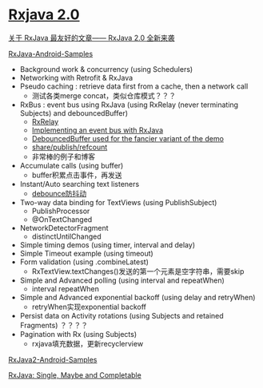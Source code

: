 # [Rxjava 2.0](https://github.com/ReactiveX/RxJava/tree/2.x)

[关于 RxJava 最友好的文章—— RxJava 2.0 全新来袭](https://juejin.im/post/582b2c818ac24700618ff8f5#heading-7)

[RxJava-Android-Samples](https://github.com/kaushikgopal/RxJava-Android-Samples)

+ Background work & concurrency (using Schedulers)
+ Networking with Retrofit & RxJava 
+ Pseudo caching : retrieve data first from a cache, then a network call 
  + 测试各类merge concat，类似仓库模式？？？
+ RxBus : event bus using RxJava (using RxRelay (never terminating Subjects) and debouncedBuffer)
  - [RxRelay](https://github.com/JakeWharton/RxRelay)
  - [Implementing an event bus with RxJava](http://blog.kaush.co/2014/12/24/implementing-an-event-bus-with-rxjava-rxbus/)
  - [DebouncedBuffer used for the fancier variant of the demo](http://blog.kaush.co/2015/01/05/debouncedbuffer-with-rxjava/)
  - [share/publish/refcount](http://blog.kaush.co/2015/01/21/rxjava-tip-for-the-day-share-publish-refcount-and-all-that-jazz/)
  - 非常棒的例子和博客
+ Accumulate calls (using buffer)
  + buffer积累点击事件，再发送
+ Instant/Auto searching text listeners
  + [debounce防抖动](https://stackoverflow.com/questions/25991367/difference-between-throttling-and-debouncing-a-function)
+ Two-way data binding for TextViews (using PublishSubject)
  + PublishProcessor
  + @OnTextChanged
+ NetworkDetectorFragment
  - distinctUntilChanged
+ Simple timing demos (using timer, interval and delay)
+ Simple Timeout example (using timeout)
+ Form validation (using .combineLatest)
  + RxTextView.textChanges()发送的第一个元素是空字符串，需要skip
+ Simple and Advanced polling (using interval and repeatWhen)
  + interval repeatWhen
+ Simple and Advanced exponential backoff (using delay and retryWhen)
  + retryWhen实现exponential backoff
+ Persist data on Activity rotations (using Subjects and retained Fragments) ？？？？
+ Pagination with Rx (using Subjects)
  + rxjava填充数据，更新recyclerview

[RxJava2-Android-Samples](https://github.com/amitshekhariitbhu/RxJava2-Android-Samples)

[RxJava: Single, Maybe and Completable](https://android.jlelse.eu/rxjava-single-maybe-and-completable-8686db42bac8)